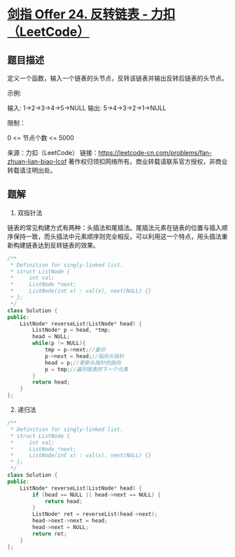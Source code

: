 # [剑指 Offer 24. 反转链表 - 力扣（LeetCode）](https://leetcode-cn.com/problems/fan-zhuan-lian-biao-lcof/)

## 题目描述

定义一个函数，输入一个链表的头节点，反转该链表并输出反转后链表的头节点。

 

示例:

输入: 1->2->3->4->5->NULL
输出: 5->4->3->2->1->NULL


限制：

0 <= 节点个数 <= 5000

来源：力扣（LeetCode）
链接：https://leetcode-cn.com/problems/fan-zhuan-lian-biao-lcof
著作权归领扣网络所有。商业转载请联系官方授权，非商业转载请注明出处。



## 题解

1. 双指针法

链表的常见构建方式有两种：头插法和尾插法。尾插法元素在链表的位置与插入顺序保持一致，而头插法中元素顺序则完全相反。可以利用这一个特点，用头插法重新构建链表达到反转链表的效果。

```cpp
/**
 * Definition for singly-linked list.
 * struct ListNode {
 *     int val;
 *     ListNode *next;
 *     ListNode(int x) : val(x), next(NULL) {}
 * };
 */
class Solution {
public:
    ListNode* reverseList(ListNode* head) {
        ListNode* p = head, *tmp;
        head = NULL;
        while(p != NULL){
            tmp = p->next;//备份
            p->next = head;//指向头指针
            head = p;//更新头指针的指向
            p = tmp;//遍历链表的下一个元素
        }
        return head;
    }
};
```

2. 递归法

```cpp
/**
 * Definition for singly-linked list.
 * struct ListNode {
 *     int val;
 *     ListNode *next;
 *     ListNode(int x) : val(x), next(NULL) {}
 * };
 */
class Solution {
public:
    ListNode* reverseList(ListNode* head) {
        if (head == NULL || head->next == NULL) {
            return head;
        }
        ListNode* ret = reverseList(head->next);
        head->next->next = head;
        head->next = NULL;
        return ret;
    }
};
```

